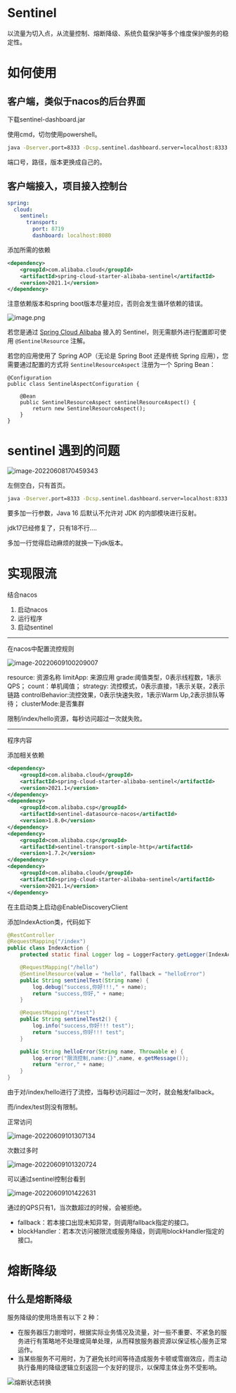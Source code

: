 # Sentinel

以流量为切入点，从流量控制、熔断降级、系统负载保护等多个维度保护服务的稳定性。

# 如何使用

## 客户端，类似于nacos的后台界面

下载sentinel-dashboard.jar

使用cmd，切勿使用powershell。

```cmd
java -Dserver.port=8333 -Dcsp.sentinel.dashboard.server=localhost:8333 -Dproject.name=sentinel-dashboard -jar sentinel-dashboard-1.4.2.jar
```

端口号，路径，版本更换成自己的。

## 客户端接入，项目接入控制台

```yml
spring:
  cloud:
    sentinel:
      transport:
        port: 8719
        dashboard: localhost:8080
```



添加所需的依赖

```xml
<dependency>
    <groupId>com.alibaba.cloud</groupId>
    <artifactId>spring-cloud-starter-alibaba-sentinel</artifactId>
    <version>2021.1</version>
</dependency>
```

注意依赖版本和spring boot版本尽量对应，否则会发生循环依赖的错误。

![image.png](img/59472b1d95da4edf8528c7aedd1c3508tplv-k3u1fbpfcp-zoom-in-crop-mark1304000.awebp)

若您是通过 [Spring Cloud Alibaba](https://github.com/alibaba/spring-cloud-alibaba/wiki/Sentinel) 接入的 Sentinel，则无需额外进行配置即可使用 `@SentinelResource` 注解。

若您的应用使用了 Spring AOP（无论是 Spring Boot 还是传统 Spring 应用），您需要通过配置的方式将 `SentinelResourceAspect` 注册为一个 Spring Bean：

```
@Configuration
public class SentinelAspectConfiguration {

    @Bean
    public SentinelResourceAspect sentinelResourceAspect() {
        return new SentinelResourceAspect();
    }
}
```





# sentinel 遇到的问题

![image-20220608170459343](img/image-20220608170459343.png)

左侧空白，只有首页。



```cmd
java -Dserver.port=8333 -Dcsp.sentinel.dashboard.server=localhost:8333 -Dproject.name=sentinel-dashboard   -jar --add-exports=java.base/sun.net.util=ALL-UNNAMED sentinel-dashboard-1.8.4.jar
```

要多加一行参数，Java 16 后默认不允许对 JDK 的内部模块进行反射。

jdk17已经修复了，只有18不行....

多加一行觉得启动麻烦的就换一下jdk版本。





# 实现限流

结合nacos

1. 启动nacos
2. 运行程序
3. 启动sentinel

-----

在nacos中配置流控规则

![image-20220609100209007](img/image-20220609100209007.png)

resource: 资源名称
limitApp: 来源应用
grade:阈值类型，0表示线程数，1表示QPS；
count：单机阈值；
strategy: 流控模式，0表示直接，1表示关联，2表示链路
controlBehavior:流控效果，0表示快速失败，1表示Warm Up,2表示排队等待；
clusterMode:是否集群



限制/index/hello资源，每秒访问超过一次就失败。

-----

程序内容

添加相关依赖

```xml
<dependency>
    <groupId>com.alibaba.cloud</groupId>
    <artifactId>spring-cloud-starter-alibaba-sentinel</artifactId>
    <version>2021.1</version>
</dependency>
<dependency>
    <groupId>com.alibaba.csp</groupId>
    <artifactId>sentinel-datasource-nacos</artifactId>
    <version>1.8.0</version>
</dependency>
<dependency>
    <groupId>com.alibaba.csp</groupId>
    <artifactId>sentinel-transport-simple-http</artifactId>
    <version>1.7.2</version>
</dependency>
<dependency>
    <groupId>com.alibaba.cloud</groupId>
    <artifactId>spring-cloud-starter-alibaba-sentinel</artifactId>
    <version>2021.1</version>
</dependency>
```

在主启动类上启动@EnableDiscoveryClient

添加IndexAction类，代码如下

```java
@RestController
@RequestMapping("/index")
public class IndexAction {
    protected static final Logger log = LoggerFactory.getLogger(IndexAction.class);

    @RequestMapping("/hello")
    @SentinelResource(value = "hello", fallback = "helloError")
    public String sentinelTest(String name) {
        log.debug("success,你好!!!," + name);
        return "success,你好," + name;
    }

    @RequestMapping("/test")
    public String sentinelTest2() {
        log.info("success,你好!!! test");
        return "success,你好!!! test";
    }

    public String helloError(String name, Throwable e) {
        log.error("限流控制,name:{}",name, e.getMessage());
        return "error," + name;
    }
}
```

由于对/index/hello进行了流控，当每秒访问超过一次时，就会触发fallback。

而/index/test则没有限制。

正常访问

![image-20220609101307134](img/image-20220609101307134.png)

次数过多时

![image-20220609101320724](img/image-20220609101320724.png)

可以通过sentinel控制台看到

![image-20220609101422631](img/image-20220609101422631.png)

通过的QPS只有1，当次数超过的时候，会被拒绝。



- fallback：若本接口出现未知异常，则调用fallback指定的接口。
- blockHandler：若本次访问被限流或服务降级，则调用blockHandler指定的接口。

# 熔断降级

## 什么是熔断降级

服务降级的使用场景有以下 2 种：

- 在服务器压力剧增时，根据实际业务情况及流量，对一些不重要、不紧急的服务进行有策略地不处理或简单处理，从而释放服务器资源以保证核心服务正常运作。
- 当某些服务不可用时，为了避免长时间等待造成服务卡顿或雪崩效应，而主动执行备用的降级逻辑立刻返回一个友好的提示，以保障主体业务不受影响。

![熔断状态转换](img/10162355X-7.png)